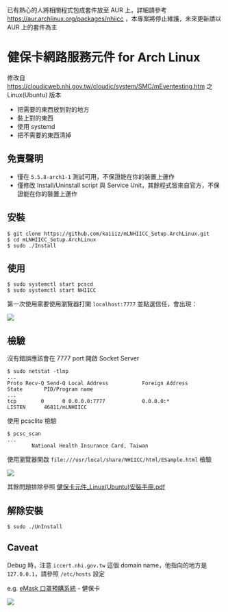已有熱心的人將相關程式包成套件放至 AUR 上，詳細請參考 https://aur.archlinux.org/packages/nhiicc ，本專案將停止維護，未來更新請以 AUR 上的套件為主

# 健保卡網路服務元件 for Arch Linux

修改自 https://cloudicweb.nhi.gov.tw/cloudic/system/SMC/mEventesting.htm 之 Linux(Ubuntu) 版本

* 把需要的東西放到對的地方
* 裝上對的東西
* 使用 systemd
* 把不需要的東西清掉

## 免責聲明

* 僅在 `5.5.8-arch1-1` 測試可用，不保證能在你的裝置上運作
* 僅修改 Install/Uninstall script 與 Service Unit，其餘程式皆來自官方，不保證能在你的裝置上運作

## 安裝

```
$ git clone https://github.com/kaiiiz/mLNHIICC_Setup.ArchLinux.git
$ cd mLNHIICC_Setup.ArchLinux
$ sudo ./Install
```

## 使用

```
$ sudo systemctl start pcscd
$ sudo systemctl start NHIICC
```

第一次使用需要使用瀏覽器打開 `localhost:7777` 並點選信任，會出現：

![](https://i.imgur.com/2njJeUH.png)

## 檢驗

沒有錯誤應該會在 7777 port 開啟 Socket Server

```
$ sudo netstat -tlnp
...
Proto Recv-Q Send-Q Local Address           Foreign Address         State       PID/Program name
...
tcp        0      0 0.0.0.0:7777            0.0.0.0:*               LISTEN      46811/mLNHIICC
```

使用 pcsclite 檢驗

```
$ pcsc_scan
...
        National Health Insurance Card, Taiwan
```

使用瀏覽器開啟 `file:///usr/local/share/NHIICC/html/ESample.html` 檢驗

![](https://i.imgur.com/9k6KBan.png)

其餘問題排除參照 [健保卡元件_Linux(Ubuntu)安裝手冊.pdf](https://cloudicweb.nhi.gov.tw/cloudic/system/SMC/Document/%E5%81%A5%E4%BF%9D%E5%8D%A1%E5%85%83%E4%BB%B6_Linux(Ubuntu)%E5%AE%89%E8%A3%9D%E6%89%8B%E5%86%8A.pdf)

## 解除安裝

```
$ sudo ./UnInstall
```

## Caveat

Debug 時，注意 `iccert.nhi.gov.tw` 這個 domain name，他指向的地方是 `127.0.0.1`，請參照 `/etc/hosts` 設定

e.g. [eMask 口罩預購系統](https://emask.taiwan.gov.tw/msk/index.jsp) - 健保卡

![](https://i.imgur.com/pIppw74.png)

